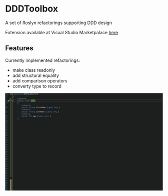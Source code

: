 # DDDToolbox
A set of Roslyn refactorings supporting DDD design

Extension available at Visual Studio Marketpalace [here](https://marketplace.visualstudio.com/items?itemName=54748ff9-45fc-43c2-8ec5-cf7912bc3b84.DDToolbox)

## Features

Currently implemented refactorings:
 - make class readonly
 - add structural equality
 - add comparison operators
 - converty type to record
 
![convert to record type](docs/record_type.gif)
